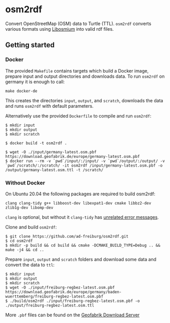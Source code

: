 # osm2rdf
Convert OpenStreetMap (OSM) data to Turtle (TTL). `osm2rdf` converts various formats using [Libosmium](https://github.com/osmcode/libosmium) into valid rdf files.

## Getting started

### Docker

The provided `Makefile` contains targets which build a Docker image, prepare input and output directories and downloads data.
To run `osm2rdf` on germany it is enough to call:
```
make docker-de
```
This creates the directories `input`, `output`, and `scratch`, downloads the data and runs `osm2rdf` with default parameters.

Alternatively use the provided `Dockerfile` to compile and run `osm2rdf`:
```
$ mkdir input
$ mkdir output
$ mkdir scratch

$ docker build -t osm2rdf .

$ wget -O ./input/germany-latest.osm.pbf https://download.geofabrik.de/europe/germany-latest.osm.pbf
$ docker run --rm -v `pwd`/input/:/input/ -v `pwd`/output/:/output/ -v `pwd`/scratch/:/scratch/ -it osm2rdf /input/germany-latest.osm.pbf -o /output/germany-latest.osm.ttl -t /scratch/
```

### Without Docker

On Ubuntu 20.04 the following packages are required to build osm2rdf:
```
clang clang-tidy g++ libboost-dev libexpat1-dev cmake libbz2-dev zlib1g-dev libomp-dev
```
`clang` is optional, but without it `clang-tidy` has [unrelated error messages](https://stackoverflow.com/a/52728225).

Clone and build `osm2rdf`:
```
$ git clone https://github.com/ad-freiburg/osm2rdf.git
$ cd osm2rdf
$ mkdir -p build && cd build && cmake -DCMAKE_BUILD_TYPE=Debug .. && make -j4 && cd ..
```
Prepare `input`, `output` and `scratch` folders and download some data and convert the data to `ttl`:
```
$ mkdir input
$ mkdir output
$ mkdir scratch
$ wget -O ./input/freiburg-regbez-latest.osm.pbf https://download.geofabrik.de/europe/germany/baden-wuerttemberg/freiburg-regbez-latest.osm.pbf
$ ./build/osm2rdf ./input/freiburg-regbez-latest.osm.pbf -o ./output/freiburg-regbez-latest.osm.ttl
```

More `.pbf` files can be found on the [Geofabrik Download Server](https://download.geofabrik.de/index.html)
